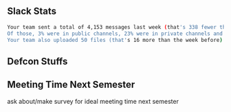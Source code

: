 ## Slack Stats
```bash
Your team sent a total of 4,153 messages last week (that's 338 fewer than the week before). 
Of those, 3% were in public channels, 23% were in private channels and 74% were direct messages. 
Your team also uploaded 50 files (that's 16 more than the week before).
```

## Defcon Stuffs

## Meeting Time Next Semester
ask about/make survey for ideal meeting time next semester


